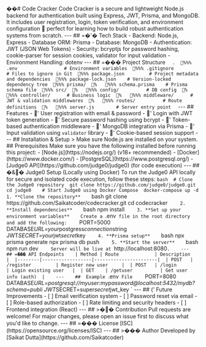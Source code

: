 ��#     C o d e   C r a c k e r 
 
 
 
 C o d e   C r a c k e r   i s   a   s e c u r e   a n d   l i g h t w e i g h t   N o d e . j s   b a c k e n d   f o r   a u t h e n t i c a t i o n   b u i l t   u s i n g   * * E x p r e s s * * ,   * * J W T * * ,   * * P r i s m a * * ,   a n d   * * M o n g o D B * * .   I t   i n c l u d e s   u s e r   r e g i s t r a t i o n ,   l o g i n ,   t o k e n   v e r i f i c a t i o n ,   a n d   e n v i r o n m e n t   c o n f i g u r a t i o n     p e r f e c t   f o r   l e a r n i n g   h o w   t o   b u i l d   r o b u s t   a u t h e n t i c a t i o n   s y s t e m s   f r o m   s c r a t c h . 
 
 
 
 - - - 
 
 
 
 # #   =�'�  T e c h   S t a c k 
 
 
 
 -   * * B a c k e n d * * :   N o d e . j s ,   E x p r e s s 
 
 -   * * D a t a b a s e   O R M * * :   P r i s m a 
 
 -   * * D a t a b a s e * * :   M o n g o D B 
 
 -   * * A u t h e n t i c a t i o n * * :   J W T   ( J S O N   W e b   T o k e n s ) 
 
 -   * * S e c u r i t y * * :   b c r y p t j s   f o r   p a s s w o r d   h a s h i n g ,   c o o k i e - p a r s e r   f o r   s e s s i o n   c o o k i e s ,   v a l i d a t o r   f o r   i n p u t   v a l i d a t i o n 
 
 -   * * E n v i r o n m e n t   H a n d l i n g * * :   d o t e n v 
 
 
 
 - - - 
 
 
 
 # #   =���  P r o j e c t   S t r u c t u r e 
 
 
 
 ` ` ` 
 
 . 
 
 % % %  . e n v                                   #   E n v i r o n m e n t   v a r i a b l e s 
 
 % % %  . g i t i g n o r e                       #   F i l e s   t o   i g n o r e   i n   G i t 
 
 % % %  p a c k a g e . j s o n                   #   P r o j e c t   m e t a d a t a   a n d   d e p e n d e n c i e s 
 
 % % %  p a c k a g e - l o c k . j s o n         #   V e r s i o n - l o c k e d   d e p e n d e n c y   t r e e 
 
 % % %  p r i s m a / 
 
 %      % % %  s c h e m a . p r i s m a         #   P r i s m a   s c h e m a   f i l e 
 
 % % %  s r c / 
 
 %      % % %  c o n f i g /                     #   D B   c o n f i g 
 
 %      % % %  c o n t r o l l e r /             #   B u s i n e s s   l o g i c 
 
 %      % % %  m i d d l e w a r e /             #   J W T   &   v a l i d a t i o n   m i d d l e w a r e s 
 
 %      % % %  r o u t e s /                     #   R o u t e   d e f i n i t i o n s 
 
 %      % % %  s e r v e r . j s                 #   S e r v e r   e n t r y   p o i n t 
 
 ` ` ` 
 
 
 
 - - - 
 
 
 
 # #     F e a t u r e s 
 
 
 
 -   '  U s e r   r e g i s t r a t i o n   w i t h   e m a i l   &   p a s s w o r d 
 
 -   '  L o g i n   w i t h   J W T   t o k e n   g e n e r a t i o n 
 
 -   '  S e c u r e   p a s s w o r d   h a s h i n g   u s i n g   b c r y p t 
 
 -   '  T o k e n - b a s e d   a u t h e n t i c a t i o n   m i d d l e w a r e 
 
 -   '  M o n g o D B   i n t e g r a t i o n   v i a   P r i s m a 
 
 -   '  I n p u t   v a l i d a t i o n   u s i n g   ` v a l i d a t o r `   l i b r a r y 
 
 -   '  C o o k i e - b a s e d   s e s s i o n   s u p p o r t 
 
 
 
 - - - 
 
 
 
 # #     I n s t a l l a t i o n   &   S e t u p 
 
 
 
 >   M a k e   s u r e   N o d e . j s   a r e   i n s t a l l e d   o n   y o u r   s y s t e m . 
 
 
 
 # #     P r e r e q u i s i t e s 
 
 
 
 M a k e   s u r e   y o u   h a v e   t h e   f o l l o w i n g   i n s t a l l e d   b e f o r e   r u n n i n g   t h i s   p r o j e c t : 
 
 
 
 -   [ N o d e . j s ] ( h t t p s : / / n o d e j s . o r g / )   ( v 1 8 +   r e c o m m e n d e d ) 
 
 -   [ D o c k e r ] ( h t t p s : / / w w w . d o c k e r . c o m / ) 
 
 -   [ P o s t g r e S Q L ] ( h t t p s : / / w w w . p o s t g r e s q l . o r g / ) 
 
 -   [ J u d g e 0   A P I ] ( h t t p s : / / g i t h u b . c o m / j u d g e 0 / j u d g e 0 )   ( f o r   c o d e   e x e c u t i o n ) 
 
 
 
 - - - 
 
 
 
 # #   �&�  J u d g e 0   S e t u p   ( L o c a l l y   u s i n g   D o c k e r ) 
 
 
 
 T o   r u n   t h e   J u d g e 0   A P I   l o c a l l y   f o r   s e c u r e   a n d   i s o l a t e d   c o d e   e x e c u t i o n ,   f o l l o w   t h e s e   s t e p s : 
 
 
 
 ` ` ` b a s h 
 
 #   C l o n e   t h e   J u d g e 0   r e p o s i t o r y 
 
 g i t   c l o n e   h t t p s : / / g i t h u b . c o m / j u d g e 0 / j u d g e 0 . g i t 
 
 c d   j u d g e 0 
 
 
 
 #   S t a r t   J u d g e 0   u s i n g   D o c k e r   C o m p o s e 
 
 d o c k e r - c o m p o s e   u p   - d 
 
 
 
 
 
 1 .   * * C l o n e   t h e   r e p o s i t o r y * * 
 
 
 
 ` ` ` b a s h 
 
 g i t   c l o n e   h t t p s : / / g i t h u b . c o m / S a i k a t c o d e r / c o d e c r a c k e r . g i t 
 
 c d   c o d e c r a c k e r 
 
 ` ` ` 
 
 
 
 2 .   * * I n s t a l l   d e p e n d e n c i e s * * 
 
 
 
 ` ` ` b a s h 
 
 n p m   i n s t a l l 
 
 ` ` ` 
 
 
 
 3 .   * * S e t   u p   y o u r   e n v i r o n m e n t   v a r i a b l e s * * 
 
 
 
 C r e a t e   a   ` . e n v `   f i l e   i n   t h e   r o o t   d i r e c t o r y   a n d   a d d   t h e   f o l l o w i n g : 
 
 
 
 ` ` ` 
 
 P O R T = 5 0 0 0 
 
 D A T A B A S E * U R L = y o u r * p o s t g r e s s * c o n n e c t i o n * s t r i n g 
 
 J W T * S E C R E T = y o u r * j w t * s e c r e t * k e y 
 
 ` ` ` 
 
 
 
 4 .   * * P r i s m a   s e t u p * * 
 
 
 
 ` ` ` b a s h 
 
 n p x   p r i s m a   g e n e r a t e 
 
 n p x   p r i s m a   d b   p u s h 
 
 ` ` ` 
 
 
 
 5 .   * * S t a r t   t h e   s e r v e r * * 
 
 
 
 ` ` ` b a s h 
 
 n p m   r u n   d e v 
 
 ` ` ` 
 
 
 
 S e r v e r   w i l l   b e   l i v e   a t   ` h t t p : / / l o c a l h o s t : 8 0 8 0 ` . 
 
 
 
 - - - 
 
 
 
 # #   =���  A P I   E n d p o i n t s 
 
 
 
 |   M e t h o d   |   R o u t e                           |   D e s c r i p t i o n                       | 
 
 | - - - - - - - - | - - - - - - - - - - - - - - - - - - | - - - - - - - - - - - - - - - - - - - - - - - | 
 
 |   P O S T       |   / r e g i s t e r                   |   R e g i s t e r   n e w   u s e r           | 
 
 |   P O S T       |   / l o g i n                         |   L o g i n   e x i s t i n g   u s e r       | 
 
 |   G E T         |   / g e t u s e r                     |   G e t   u s e r   i n f o   ( a u t h )     | 
 
 
 
 - - - 
 
 
 
 # #     E x a m p l e   ` . e n v `   F i l e 
 
 
 
 ` ` ` 
 
 P O R T = 8 0 8 0 
 
 D A T A B A S E * U R L = p o s t g r e s q l : / / m y u s e r : m y p a s s w o r d @ l o c a l h o s t : 5 4 3 2 / m y d b ? s c h e m a = p u b l i 
 
 J W T * S E C R E T = s u p e r * s e c r e t * j w t _ k e y 
 
 ` ` ` 
 
 
 
 - - - 
 
 
 
 # #   ('  F u t u r e   I m p r o v e m e n t s 
 
 
 
 -   [   ]   E m a i l   v e r i f i c a t i o n   s y s t e m 
 
 -   [   ]   P a s s w o r d   r e s e t   v i a   e m a i l 
 
 -   [   ]   R o l e - b a s e d   a u t h o r i z a t i o n 
 
 -   [   ]   R a t e   l i m i t i n g   a n d   s e c u r i t y   h e a d e r s 
 
 -   [   ]   F r o n t e n d   i n t e g r a t i o n   ( R e a c t ) 
 
 
 
 - - - 
 
 
 
 # #   >��  C o n t r i b u t i o n 
 
 
 
 P u l l   r e q u e s t s   a r e   w e l c o m e !   F o r   m a j o r   c h a n g e s ,   p l e a s e   o p e n   a n   i s s u e   f i r s t   t o   d i s c u s s   w h a t   y o u ' d   l i k e   t o   c h a n g e . 
 
 
 
 - - - 
 
 
 
 # #   =���  L i c e n s e 
 
 
 
 [ I S C ] ( h t t p s : / / o p e n s o u r c e . o r g / l i c e n s e s / I S C ) 
 
 
 
 - - - 
 
 
 
 # #   >���  A u t h o r 
 
 
 
 D e v e l o p e d   b y   [ S a i k a t   D u t t a ] ( h t t p s : / / g i t h u b . c o m / S a i k a t c o d e r ) 
